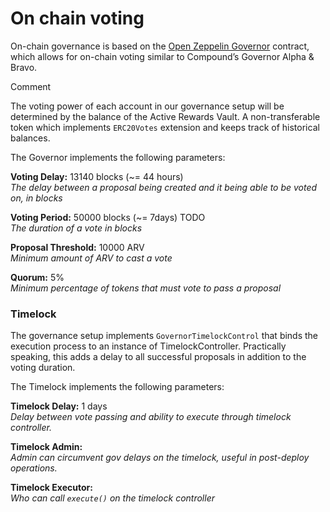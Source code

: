 # On chain voting

On-chain governance is based on the [Open Zeppelin Governor](https://docs.openzeppelin.com/contracts/4.x/api/governance) contract, which allows for on-chain voting similar to Compound’s Governor Alpha & Bravo.

&#x20;Comment

The voting power of each account in our governance setup will be determined by the balance of the Active Rewards Vault. A non-transferable token which implements `ERC20Votes` extension and keeps track of historical balances.

The Governor implements the following parameters:

**Voting Delay:** 13140 blocks (\~= 44 hours)\
_The delay between a proposal being created and it being able to be voted on, in blocks_

**Voting Period:** 50000 blocks (\~= 7days) TODO\
_The duration of a vote in blocks_

**Proposal Threshold:** 10000 ARV\
_Minimum amount of ARV to cast a vote_

**Quorum:** 5%\
_Minimum percentage of tokens that must vote to pass a proposal_

### Timelock <a href="#timelock" id="timelock"></a>

The governance setup implements `GovernorTimelockControl` that binds the execution process to an instance of TimelockController. Practically speaking, this adds a delay to all successful proposals in addition to the voting duration.

The Timelock implements the following parameters:

**Timelock Delay:** 1 days\
_Delay between vote passing and ability to execute through timelock controller._

**Timelock Admin:**\
_Admin can circumvent gov delays on the timelock, useful in post-deploy operations._

**Timelock Executor:**\
_Who can call `execute()` on the timelock controller_
